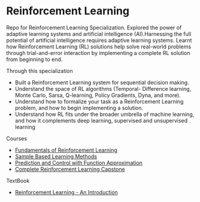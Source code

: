 # Reinforcement Learning

Repo for Reinforcement Learning Specialization. Explored the power of adaptive learning systems and artificial intelligence (AI).Harnessing the full potential of artificial intelligence requires adaptive learning systems. Learnt how Reinforcement Learning (RL) solutions help solve real-world problems through trial-and-error interaction by implementing a complete RL solution from beginning to end.

Through this specialization
* Built a Reinforcement Learning system for sequential decision making.
* Understand the space of RL algorithms (Temporal- Difference learning, Monte Carlo, Sarsa, Q-learning, Policy Gradients, Dyna, and more).
* Understand how to formalize your task as a Reinforcement Learning problem, and how to begin implementing a solution.
* Understand how RL fits under the broader umbrella of machine learning, and how it complements deep learning, supervised and unsupervised learning 

Courses
* [Fundamentals of Reinforcement Learning](https://github.com/msankar/reinforcement_learning/tree/master/fundamentals_of_reinforcement_learning)
* [Sample Based Learning Methods](https://github.com/msankar/reinforcement_learning/tree/master/sample_based_learning_methods)
* [Prediction and Control with Function Approximation](https://github.com/msankar/reinforcement_learning/tree/master/prediction_and_control_with_fn_approx)
* [Complete Reinforcement Learning Capstone](https://github.com/msankar/reinforcement_learning/tree/master/complete_reinforcement_learning_capstone)

TextBook
* [Reinforcement Learning - An Introduction](https://www.andrew.cmu.edu/course/10-703/textbook/BartoSutton.pdf)
